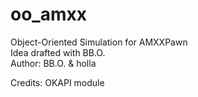 # oo_amxx
Object-Oriented Simulation for AMXXPawn<br>
Idea drafted with BB.O.<br>
Author: BB.O. & holla

Credits: OKAPI module
